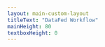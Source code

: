 ```yaml
---
layout: main-custom-layout
titleText: "DataFed Workflow"
mainHeight: 80
textboxHeight: 0
---
```


<CrossfadeImages :images="[
  'datafed-workflow/1.png',
  'datafed-workflow/2.png',
  'datafed-workflow/3.png',
  'datafed-workflow/4.png',
]" />
